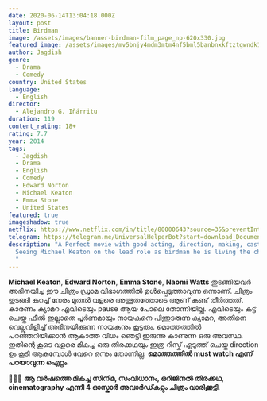 ```yaml
---
date: 2020-06-14T13:04:18.000Z
layout: post
title: Birdman
image: /assets/images/banner-birdman-film_page_np-620x330.jpg
featured_image: /assets/images/mv5bnjy4mdm3mtm4nf5bml5banbnxkftztgwndk1njk5mte-._v1_ql50_.jpg
author: Jagdish
genre:
  - Drama
  - Comedy
country: United States
language:
  - English
director:
  - Alejandro G. Iñárritu
duration: 119
content_rating: 18+
rating: 7.7
year: 2014
tags:
  - Jagdish
  - Drama
  - English
  - Comedy
  - Edward Norton
  - Michael Keaton
  - Emma Stone
  - United States
featured: true
imageshadow: true
netflix: https://www.netflix.com/in/title/80000643?source=35&preventIntent=true
telegram: https://telegram.me/UniversalHelperBot?start=download_Document_422
description: "A Perfect movie with good acting, direction, making, casting etc.
  Seeing Michael Keaton on the lead role as birdman he is living the character.
  "
---
```

**Michael Keaton**, **Edward Norton**, **Emma Stone**, **Naomi Watts** തുടങ്ങിയവർ അഭിനയിച്ച ഈ ചിത്രം ഡ്രാമ വിഭാഗത്തിൽ ഉൾപ്പെടുത്താവുന്ന ഒന്നാണ്. ചിത്രം തുടങ്ങി കുറച്ച് നേരം മുതൽ വളരെ അത്ഭുതത്തോടെ ആണ് കണ്ട് തീർത്തത്. കാരണം ക്യാമറ എവിടെയും pause ആയ പോലെ തോന്നിയില്ല. എവിടെയും കട്ട്‌ ചെയ്ത ഫീൽ ഇല്ലാതെ പൂർണമായും നായകനെ പിന്തുടരുന്ന ക്യാമറ, അതിനെ വെല്ലുവിളിച്ച് അഭിനയിക്കുന്ന നായകനും കൂട്ടരും. മൊത്തത്തിൽ പറഞ്ഞറിയിക്കാൻ ആകാത്ത വിധം ഞെട്ടി ഇരുന്നു കാണുന്ന ഒരു അവസ്ഥ. ഇതിന്റെ കൂടെ വളരെ മികച്ച ഒരു തിരക്കഥയും ഇത്ര റിസ്ക് എടുത്ത് ചെയ്ത direction ഉം കൂടി ആകുമ്പോൾ വേറെ ഒന്നും തോന്നില്ല. **മൊത്തത്തിൽ must watch എന്ന് പറയാവുന്ന ഐറ്റം**. 

👌🏻🔥 **ആ വർഷത്തെ മികച്ച സിനിമ, സംവിധാനം, ഒറിജിനൽ തിരക്കഥ, cinematography എന്നീ 4 ഓസ്കാർ അവാർഡ്‌കളും ചിത്രം വാരിക്കൂട്ടി**.